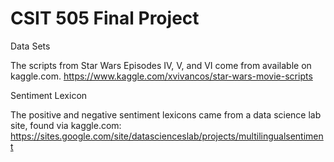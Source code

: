 # CSIT 505 Final Project

Data Sets

The scripts from Star Wars Episodes IV, V, and VI come from available on kaggle.com.
https://www.kaggle.com/xvivancos/star-wars-movie-scripts

Sentiment Lexicon

The positive and negative sentiment lexicons came from a data science lab site, found via kaggle.com:
https://sites.google.com/site/datascienceslab/projects/multilingualsentiment

